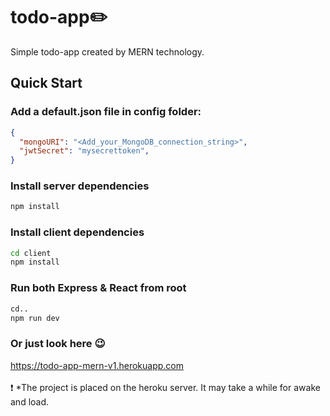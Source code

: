 # todo-app✏️
Simple todo-app created by MERN technology. 
## Quick Start
### Add a default.json file in config folder:
```json
{
  "mongoURI": "<Add_your_MongoDB_connection_string>",
  "jwtSecret": "mysecrettoken",
}
```
### Install server dependencies

```bash
npm install
```
### Install client dependencies

```bash
cd client
npm install
```
### Run both Express & React from root

```bash
cd..
npm run dev
```
### Or just look here 😉
https://todo-app-mern-v1.herokuapp.com
</br></br>
:exclamation: *The project is placed on the heroku server. It may take a while for awake and load.
